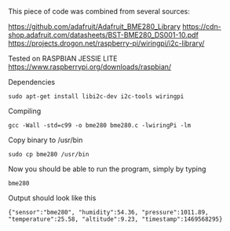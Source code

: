 
This piece of code was combined from several sources:

https://github.com/adafruit/Adafruit_BME280_Library
https://cdn-shop.adafruit.com/datasheets/BST-BME280_DS001-10.pdf
https://projects.drogon.net/raspberry-pi/wiringpi/i2c-library/

Tested on RASPBIAN JESSIE LITE
https://www.raspberrypi.org/downloads/raspbian/

Dependencies
```
sudo apt-get install libi2c-dev i2c-tools wiringpi
```
Compiling
```
gcc -Wall -std=c99 -o bme280 bme280.c -lwiringPi -lm
```
Copy binary to /usr/bin
```
sudo cp bme280 /usr/bin
```
Now you should be able to run the program, simply by typing
```
bme280
```
Output should look like this
```
{"sensor":"bme280", "humidity":54.36, "pressure":1011.89, "temperature":25.58, "altitude":9.23, "timestamp":1469568295}
```
